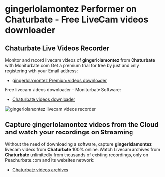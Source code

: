 # gingerlolamontez Performer on Chaturbate - Free LiveCam videos downloader

## Chaturbate Live Videos Recorder

Monitor and record livecam videos of **gingerlolamontez** from **Chaturbate** with Moniturbate.com
Get a premium trial for free by just and only registering with your Email address:
* [gingerlolamontez Premium videos downloader](https://moniturbate.com/request-demo-licence-key.html)

Free livecam videos downloader - Moniturbate Software:
* [Chaturbate videos downloader](https://moniturbate.com/moniturbate-download-software.html)

![gingerlolamontez livecam videos recorder](https://peachurnet.com/templates/moniturbate-software.png)


## Capture gingerlolamontez videos from the Cloud and watch your recordings on Streaming

Without the need of downloading a software, capture **gingerlolamontez** livecam videos from **Chaturbate** 100% online.
Watch Livecam archives from **Chaturbate** unlimitedly from thousands of existing recordings, only on Peachurbate.com and its websites network:
* [Chaturbate videos archives](https://peachurnet.com/)
